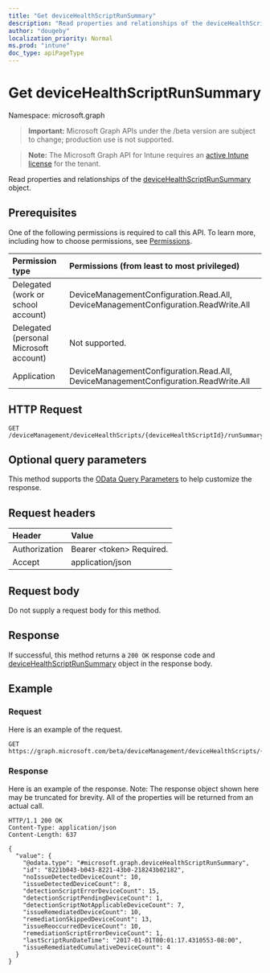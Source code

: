 ```yaml
---
title: "Get deviceHealthScriptRunSummary"
description: "Read properties and relationships of the deviceHealthScriptRunSummary object."
author: "dougeby"
localization_priority: Normal
ms.prod: "intune"
doc_type: apiPageType
---
```


# Get deviceHealthScriptRunSummary

Namespace: microsoft.graph

> **Important:** Microsoft Graph APIs under the /beta version are subject to change; production use is not supported.

> **Note:** The Microsoft Graph API for Intune requires an [active Intune license](https://go.microsoft.com/fwlink/?linkid=839381) for the tenant.

Read properties and relationships of the [deviceHealthScriptRunSummary](../resources/intune-devices-devicehealthscriptrunsummary.md) object.

## Prerequisites
One of the following permissions is required to call this API. To learn more, including how to choose permissions, see [Permissions](/graph/permissions-reference).

|Permission type|Permissions (from least to most privileged)|
|:---|:---|
|Delegated (work or school account)|DeviceManagementConfiguration.Read.All, DeviceManagementConfiguration.ReadWrite.All|
|Delegated (personal Microsoft account)|Not supported.|
|Application|DeviceManagementConfiguration.Read.All, DeviceManagementConfiguration.ReadWrite.All|

## HTTP Request
<!-- {
  "blockType": "ignored"
}
-->
``` http
GET /deviceManagement/deviceHealthScripts/{deviceHealthScriptId}/runSummary
```

## Optional query parameters
This method supports the [OData Query Parameters](/graph/query-parameters) to help customize the response.

## Request headers
|Header|Value|
|:---|:---|
|Authorization|Bearer &lt;token&gt; Required.|
|Accept|application/json|

## Request body
Do not supply a request body for this method.

## Response
If successful, this method returns a `200 OK` response code and [deviceHealthScriptRunSummary](../resources/intune-devices-devicehealthscriptrunsummary.md) object in the response body.

## Example

### Request
Here is an example of the request.
``` http
GET https://graph.microsoft.com/beta/deviceManagement/deviceHealthScripts/{deviceHealthScriptId}/runSummary
```

### Response
Here is an example of the response. Note: The response object shown here may be truncated for brevity. All of the properties will be returned from an actual call.
``` http
HTTP/1.1 200 OK
Content-Type: application/json
Content-Length: 637

{
  "value": {
    "@odata.type": "#microsoft.graph.deviceHealthScriptRunSummary",
    "id": "8221b043-b043-8221-43b0-218243b02182",
    "noIssueDetectedDeviceCount": 10,
    "issueDetectedDeviceCount": 8,
    "detectionScriptErrorDeviceCount": 15,
    "detectionScriptPendingDeviceCount": 1,
    "detectionScriptNotApplicableDeviceCount": 7,
    "issueRemediatedDeviceCount": 10,
    "remediationSkippedDeviceCount": 13,
    "issueReoccurredDeviceCount": 10,
    "remediationScriptErrorDeviceCount": 1,
    "lastScriptRunDateTime": "2017-01-01T00:01:17.4310553-08:00",
    "issueRemediatedCumulativeDeviceCount": 4
  }
}
```




